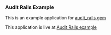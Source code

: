 ### Audit Rails Example
This is an example application for [audit_rails gem](https://rubygems.org/gems/audit_rails)

This application is live at [Audit Rails example](http://www.audit-rails.info)

